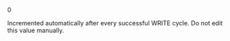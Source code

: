 <!-- @meta {
  "fileType": "counter",
  "purpose": "Global write cycle counter used for lifespan policies.",
  "editPolicy": "incrementOnly",
 "routeScope": "global"
} -->
0

Incremented automatically after every successful WRITE cycle. Do not edit this value manually.
